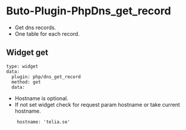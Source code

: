 # Buto-Plugin-PhpDns_get_record
- Get dns records. 
- One table for each record.

## Widget get

```
type: widget
data:
  plugin: php/dns_get_record
  method: get
  data:
```
- Hostname is optional.
- If not set widget check for request param hostname or take current hostname.

```
    hostname: 'telia.se' 
```
